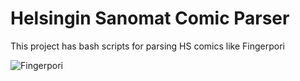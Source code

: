 Helsingin Sanomat Comic Parser
=========
This project has bash scripts for parsing HS comics like Fingerpori

![Fingerpori](http://hs11.snstatic.fi/webkuva/sarjis/560/1305850219005?ts=570)
